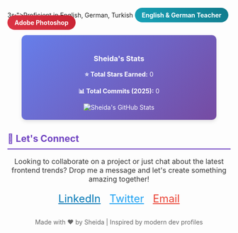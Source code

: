 3s;">Proficient in English, German, Turkish</span>
    <span class="skill-tag" style="background: linear-gradient(45deg, #17a2b8, #117a8b); color: white; padding: 8px 16px; border-radius: 20px; font-weight: bold; transition: transform 0.3s, box-shadow 0.3s;">English & German Teacher</span>
    <span class="skill-tag" style="background: linear-gradient(45deg, #dc3545, #c82333); color: white; padding: 8px 16px; border-radius: 20px; font-weight: bold; transition: transform 0.3s, box-shadow 0.3s;">Adobe Photoshop</span>
  </div>

  <style>
    .skill-tag:hover {
      transform: scale(1.05);
      box-shadow: 0 4px 12px rgba(0,0,0,0.2);
    }
    @keyframes pulse {
      0% { transform: scale(1); }
      50% { transform: scale(1.05); }
      100% { transform: scale(1); }
    }
  </style>

  <div style="background: linear-gradient(135deg, #667eea 0%, #764ba2 100%); color: white; padding: 20px; border-radius: 10px; max-width: 400px; margin: 20px auto; text-align: center; box-shadow: 0 4px 8px rgba(0,0,0,0.1);">
    <h3>Sheida's Stats</h3>
    <p><strong>⭐ Total Stars Earned:</strong> <span id="stars">0</span></p>
    <p><strong>📊 Total Commits (2025):</strong> <span id="commits">0</span></p>
    <img src="https://github-readme-stats.vercel.app/api?username=sheidamht&show_icons=true&theme=radical" alt="Sheida's GitHub Stats" />
  </div>

  <!-- Let's Connect Section -->
  <h2 style="color: #6f42c1; border-bottom: 2px solid #6f42c1; padding-bottom: 10px;">💖 Let's Connect</h2>
  <p style="font-size: 16px; color: #333; max-width: 600px; margin: 0 auto; text-align: center;">
    Looking to collaborate on a project or just chat about the latest frontend trends? Drop me a message and let's create something amazing together!
  </p>

  <!-- Social Links - Animated -->
  <div style="display: flex; justify-content: center; gap: 20px; margin-top: 20px;">
    <a href="https://linkedin.com/in/sheidamht" style="color: #0077b5; font-size: 24px; transition: color 0.3s;">LinkedIn</a>
    <a href="https://twitter.com/sheidamht" style="color: #1da1f2; font-size: 24px; transition: color 0.3s;">Twitter</a>
    <a href="mailto:sheidamht@example.com" style="color: #ea4335; font-size: 24px; transition: color 0.3s;">Email</a>
  </div>
  <style>
    a:hover { color: #6f42c1 !important; transform: scale(1.2); }
  </style>

  <!-- Footer -->
  <p style="text-align: center; color: #666; margin-top: 30px;">Made with ❤️ by Sheida | Inspired by modern dev profiles</p>
</div>

<!-- Include dynamic stats script if needed -->
<script src="https://cdn.jsdelivr.net/npm/github-readme-stats@latest"></script>
